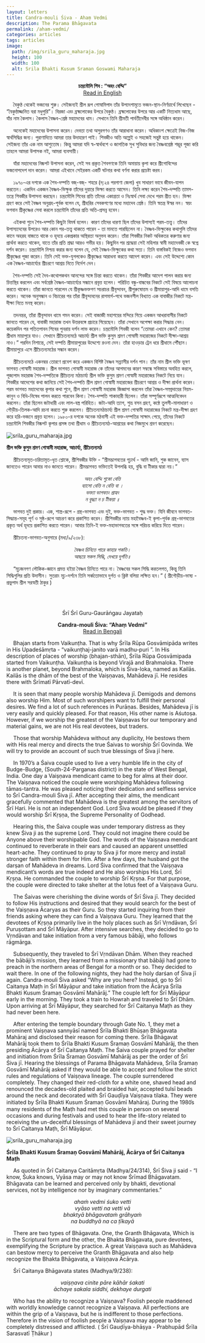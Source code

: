 ```yaml
---
layout: letters
title: Candra-mouli Śiva - Ahaṃ Vedmi
description: The Parama Bhāgavata
permalink: /aham-vedmi/
categories: articles
tags: articles
image:
  path: /img/srila_guru_maharaja.jpg
  height: 100
  width: 100
  alt: Srila Bhakti Kusum Sraman Goswami Maharaja
---
```


<a id="top"></a>

<!-- <p style="text-align:center"> শ্রীশ্রীগুরু-গৌরাঙ্গৌ জয়তঃ </p> -->
<p id="bengali" style="text-align:center"> <b> চন্দ্রমৌলি শিব : “অহং বেদ্মি” </b> <br> <a href="#english">Read in English</a> </p>

&emsp; বৈকুণ্ঠ থেকেই ভজনের শুরু। সেইজন্যই শ্রীল রূপ গোস্বামিপাদ তাঁর উপদেশামৃতে ভজন-স্থান-নির্ণয়ার্থে লিখেছেন - “বৈকুণ্ঠাজ্জনিত বরা মধুপুরি”। বিরজা এবং ব্রহ্মলোকের উপরে বৈকুণ্ঠ। ব্রহ্মলোকের উপরে আর একটি নিত্যধাম আছে, যাঁর নাম কৈলাস। কৈলাস বৈষ্ণব-শ্রেষ্ঠ মহাদেবের ধাম। সেখানে তিনি শ্রীমতী পার্বতীদেবীর সঙ্গে অধিষ্ঠান করেন।

&emsp; অনেকেই মহাদেবের উপাসনা করেন। দেবতা তথা অসুরগণও তাঁর আরাধানা করেন। অধিকাংশ ক্ষেত্রেই নিজ-নিজ স্বার্থসিদ্ধির জন্য। পুরাণাদিতে আমরা তার উদাহারণ পাই। শিবজীও অতি অল্পেই ও সহজেই সন্তুষ্ট হয়ে থাকেন। সেইজন্য তাঁর এক নাম আশুতোষ। কিন্তু আমরা যদি স্ব-স্বার্থবশে ও জাগতিক সুখ সুবিধার জন্য বৈষ্ণবশ্রেষ্ঠ শম্ভূর পূজা করি তাহলে আমরা উপাসক নই, আমরা ব্যবসায়ী।

&emsp; যাঁরা মহাদেবের নিষ্কপট উপাসনা করেন, সেই সব প্রকৃত শৈবগণকে তিনি অমায়ায় কৃপা করে শ্রীগোবিন্দের ভজনোপদেশ দান করেন। আমরা এইখানে সেইরকম একটি ঘটনার কথা বর্ণনা করার প্রচেষ্টা করব।

&emsp; ১৯৭০-এর দশকে এক শৈব-দম্পতি বজ্-বজ্- শহরে (দ্:২৪ পরগাণা জেলা) খুব সাধারণ ভাবে জীবন-যাপন করতেন। একদিন একজন বৈষ্ণব-ভিক্ষুক তাঁদের দুয়ারে ভিক্ষা করতে আসেন। তিনি লক্ষ্য করেন শৈব-দম্পতি তামস-তন্ত্রে শিবজীর উপাসনা করছেন। চন্দ্রমৌলি শিবের প্রতি তাঁদের একাগ্রতা ও নিঃস্বার্থ সেবা দেখে পরম প্রীত হন। ভিক্ষা গ্রহণ করে সেই বৈষ্ণব অনুগ্রহ-পূর্বক বলেন যে, শ্রীহরির সেবকগণের মধ্যে মহাদেব শ্রেষ্ঠ। তিনি স্বতন্ত্র ঈস্বর নন। স্বয়ং ভগবান শ্রীকৃষ্ণের সেবা করলে চন্দ্রমৌলি তাঁদের প্রতি অতি-প্রসন্ন হবেন।

&emsp; এইকথা শুনে শৈব-দম্পতি কিছুটা বিমর্ষ হলেন। কারণ তাঁদের ধারণা ছিল তাঁদের উপাস্যই পরম-তত্ত্ব। তাঁদের উপাস্যদেবের উপরেও আর কোন পর-তত্ত্ব থাকতে পারেন - তা মানতে পারছিলেন না। বৈষ্ণব-ভিক্ষুকের কথাগুলি তাঁদের কানে অহরহ বাজতে থাকে ও হৃদয়ে একপ্রকার অস্থিরতা অনুভব করেন। তাঁরা শিবজীর নিকট অধিকতর করুণার জন্য প্রার্থনা করতে থাকেন, যাতে তাঁর প্রতি শ্রদ্ধা আরও গভীর হয়। কিছুদিন পর শ্রদ্ধেয়া সেই মহিলার স্বামী মহাদেবজী কে স্বপ্নে দর্শন করেন। চন্দ্রমৌলি নিশ্চয় করার জন্য বলেন যে, সেই বৈষ্ণব-ভিক্ষুকের কথা সত্য। তিনি বাস্তবিকই নিজেও ভগবান শ্রীকৃষ্ণের পূজা করেন। তিনি সেই ভক্ত-যুগলকেও শ্রীকৃষ্ণের আরাধনা করতে আদেশ করেন। এবং সেই উদ্দেশ্যে কোন এক বৈষ্ণব-আচার্য্যের শ্রীচরণে আশ্রয় নিতে নির্দেশ দেন।

&emsp; শৈব-দম্পতি সেই দৈব-কথোপকথন আনন্দের সঙ্গে চিন্তা করতে থাকেন। তাঁরা শিবজীর আদেশ পালন করার জন্য চিত্তস্থির করলেন এবং সর্বশ্রেষ্ঠ বৈষ্ণব-আচার্য্যের সন্ধানে প্রবৃত্ত হলেন। পরিচিত বন্ধু-বান্ধবের নিকটে সেই বিষয়ে আলোচনা করতে থাকেন। তাঁরা জানতে পারলেন যে শ্রীকৃষ্ণভক্তগণ সচরাচর শ্রীবৃন্দাবন, শ্রীপুরুষোত্তম ও শ্রীমায়াপুর-আদি ধামে বসতি করেন। অনেক অনুসন্ধান ও বিচারের পর তাঁরা শ্রীবৃন্দাবনের রাগমার্গ-পথে ভজনশীল বিখ্যাত এক বাবাজীর নিকটে মন্ত্র-দীক্ষা নিতে মনস্থ করেন।

&emsp; তদনন্তর, তাঁরা শ্রীবৃন্দাবন ধামে গমন করেন। সেই বাজাজী মহাশয়ের মন্দিরে গিয়ে একজন আখরাবাসীর নিকটে জানতে পারেন যে, বাবাজী মহারাজ তখন উত্তরবঙ্গে প্রচারে গিয়েছেন। তাঁরা সেখানে অপেক্ষা করার সিদ্ধান্ত নেন। কয়েকদিন পর পতিতপাবন শিবের পুনরায় দর্শন লাভ করেন। চন্দ্রমৌলি শিবজী বলেন “তোমরা এখানে কেন? তোমরা শ্রীধাম মায়াপুরে যাও। সেখানে শ্রীচৈতন্যমঠে আচার্য্য শ্রীল ভক্তি কুসুম শ্রমণ গোস্বামী মহারাজের নিকটে দীক্ষা-আশ্রয় নাও।” পরদিন নিশান্তে, সেই দম্পতি শ্রীমায়াপুরের উদ্দেশ্যে রওনা দেন। তাঁরা হাওড়ার ট্রেন ধরে শ্রীধামে পৌঁছান। শ্রীমায়াপুরে এসে শ্রীচৈতন্যমঠের সন্ধান করেন।

&emsp; শ্রীচৈতন্যমঠে একনম্বর তোরণে প্রবেশ করে একজন বিশিষ্ট বৈষ্ণব সন্ন্যাসীর দর্শন পান। তাঁর নাম শ্রীল ভক্তি ভূষণ ভাগবত গোস্বামী মহারাজ। শ্রীল ভাগবত গোস্বামী মহারাজ কে তাঁদের আগমনের কারণ সম্বন্ধে সবিস্তারে অবহিত করলে, পূজ্যপাদ মহারাজ শৈব-দম্পতিকে শ্রীচৈতন্য মঠাচার্য্য শ্রীল ভক্তি কুসুম শ্রমণ গোস্বামী মহারাজের নিকটে নিয়ে যান। শিবজীর আদেশের কথা জানিয়ে সেই শৈব-দম্পতি শ্রীল শ্রমণ গোস্বামী মহারাজের শ্রীচরণে আশ্রয় ও দীক্ষা প্রার্থনা করেন। পরম ভাগবত মহাদেবের কৃপার কথা শুনে, শ্রীল শ্রমণ গোস্বামী মহারাজ জিজ্ঞাসা করলেন তাঁরা বৈষ্ণব-সম্প্রদায়ের নিয়ম-কানুন ও বিধি-নিষেধ পালন করতে পারবেন কিনা। শৈব-দম্পতি শাকাহারী ছিলেন। তাঁরা সম্পূর্ণরূপে আত্মনিবেদন করলেন। তাঁরা ছিলেন জটাধারী এবং লাল-বস্ত্র পরিহিত। জটা-আদি ত্যাগ, শুভ্র বসন গ্রহণ, কন্ঠে তুলসী-মালাধারণ ও গৌড়ীয়-তিলক-আদি রচনা করতে শুরু করলেন। শ্রীচৈতন্যমঠাচার্য্য শ্রীল শ্রমণ গোস্বামী মহারাজের নিকটে মন্ত্র-দীক্ষা গ্রহণ করে হরি-ভজনে প্রবৃত্ত হলেন। ১৯৮০-র দশকে অনেক মঠবাসী এই ভক্ত-দম্পতির সাক্ষাৎ পেয়ে, তাঁদের নিকটে চন্দ্রমৌলি শিবজীর নিষ্কপট কৃপার প্রসঙ্গ তথা শ্রীধাম ও শ্রীচৈতন্যমঠ-আশ্রয়ের কথা নিজমুখে শ্রবণ করেছেন।

![srila_guru_maharaja.jpg](/img/srila_guru_maharaja.jpg "শ্রীচৈতন্যমঠাচার্য্য শ্রীল ভক্তি কুসুম শ্রমণ গোস্বামী মহারাজ")

**শ্রীল ভক্তি কুসুম শ্রমণ গোস্বামী মহারাজ, আচার্য্য, শ্রীচৈতন্যমঠ**

&emsp; শ্রীচৈতন্যমৃত-চরিতামৃত-ধৃত শ্লোকে, শ্রীশিবজীর উক্তি - “শ্রীমদ্ভাগবতের গূঢ়ার্থ - আমি জানি, শুক জানেন, ব্যাস জানতেও পারেন আবার নাও জানতে পারেন। শ্রীমদ্ভাগবত ভক্তিতেই উপলব্ধি হয়, বুদ্ধি বা টীকার দ্বারা নয়।”

<p style="text-align:center"> <i> 
অহং বেদ্মি শুকো বেত্তি <br>
ব্যাসো বেত্তি ন বেত্তি বা ।  <br>
ভক্ত্যা ভাগবতং গ্রাহ্যং  <br>
ন বুদ্ধ্যা ন চ টীকয়া ॥ <br>
</i> </p>
 
&emsp; ভাগবত দুই প্রকার। এক, শাস্ত্র-রূপে - গ্রন্থ-ভাগবত এবং দুই, ভক্ত-ভাগবত - শুদ্ধ ভক্ত। যিনি জীবনে ভাগবত-সিদ্ধান্ত-সমূহ পূর্ণ ও সুষ্ঠ-রূপে আচরণ করে প্রকাশিত করেন। শ্রীশিবজীর ন্যায় মহাবৈষ্ণব-ই কৃপা-পূর্বক গ্রন্থ-ভাগবতের প্রকৃত অর্থ হৃদয়ে প্রকাশিত করতে পারেন। আবার তিনি-ই ভক্ত-মহাভাগবতের সঙ্গে পরিচয় করিয়ে দিতে পারেন।

&emsp; শ্রীচৈতন্য-ভাগবত-অনুসারে (মধ্য/৯/২৩৮):

<p id="english" style="text-align:center">  <i>
বৈষ্ণব চিনিতে পারে কাহার শকতি। <br>
আছয়ে সকল সিদ্ধি, দেখয়ে দুর্গতি॥ <br>
</i> </p>
 
&emsp; “মূঢ়জনগণ লৌকিক-জ্ঞানে প্রমত্ত হইয়া বৈষ্ণব চিনিতে পারে না। বৈষ্ণবের সকল সিদ্ধি করতলগত, কিন্তু তিনি সিদ্ধিগুলির প্রতি উদাসীন। সুতরাং মূঢ়-দর্শনে তিনি সর্ব্বতোভাবে দুর্গত ও ক্লিষ্ট বলিয়া লক্ষিত হন।”  ( শ্রীগৌড়ীয়-ভাষ্য - প্রভুপাদ শ্রীল সরস্বতী ঠাকুর )

<br><br>

<p style="text-align:center"> Śrī Śrī Guru-Gaurāṅgau Jayataḥ </p>

<p style="text-align:center"> <b> Candra-mouli Śiva: “Ahaṃ Vedmi” </b> <br> <a href="{{page.url}}">Read in Bengali</a> </p>

&emsp; Bhajan starts from Vaikunṭha. That is why Śrīla Rūpa Gosvāmipāda writes in His Upadeśāmṛta - “vaikunṭhaj-janito varā madhu-puri ”. In His description of places of worship (bhajan-sthān), Śrīla Rūpa Gosvāmipada started from Vaikunṭha. Vaikunṭha is beyond Virajā and Brahmaloka. There is another planet, beyond Brahmaloka, which is Śiva-loka, named as Kailās. Kailās is the dhām of the best of the Vaiṣṇavas, Mahādeva jī. He resides there with Śrīmatī Pārvatī-devī.

&emsp; It is seen that many people worship Mahādeva jī. Demigods and demons also worship Him. Most of such worshipers want to fulfill their personal desires. We find a lot of such references in Purāṇas. Besides, Mahādeva jī is very easily and quickly pleased. For that reason, His other name is Aśutoṣa. However, if we worship the greatest of the Vaiṣṇavas for our temporary and material gains, we are not His real devotees, but traders.

&emsp; Those that worship Mahādeva without any duplicity, He bestows them with His real mercy and directs the true Śaivas to worship Śrī Govinda. We will try to provide an account of such true blessings of Śiva jī here.

&emsp; In 1970’s a Śaiva couple used to live a very humble life in the city of Budge-Budge, (South-24-Parganas district) in the state of West Bengal, India. One day a Vaiṣṇava mendicant came to beg for alms at their door. The Vaiṣṇava noticed the couple were worshiping Mahādeva following tāmas-tantra. He was pleased noticing their dedication and selfless service to Śrī Candra-mouli Śiva jī. After accepting their alms, the mendicant gracefully commented that Mahādeva is the greatest among the servitors of Śrī Hari. He is not an independent God. Lord Śiva would be pleased if they would worship Śrī Kṛṣṇa, the Supreme Personality of Godhead.

&emsp; Hearing this, the Śaiva couple was under temporary distress as they knew Śiva ji as the supreme Lord. They could not imagine there could be Anyone above their worshipable God. The words of the Vaiṣṇava mendicant continued to reverberate in their ears and caused an apparent unsettled heart-ache. They continued to pray to Śiva ji for more mercy and install stronger faith within them for Him. After a few days, the husband got the darṣan of Mahādeva in dreams. Lord Śiva confirmed that the Vaiṣṇava mendicant’s words are true indeed and He also worships His Lord, Śrī Kṛṣṇa. He commanded the couple to worship Śrī Kṛṣṇa. For that purpose, the couple were directed to take shelter at the lotus feet of a Vaiṣṇava Guru.

&emsp; The Śaivas were cherishing the divine words of Śrī Śiva jī. They decided to follow His instructions and desired that they would search for the best of the Vaiṣṇava Ācaryas as their Guru. So they started inquiring from their friends asking where they can find a Vaiṣṇava Guru. They learned that the devotees of Kṛṣṇa primarily live in the holy places such as Śrī Vṛndāvan, Śrī Puruṣottam and Śrī Māyāpur. After intensive searches, they decided to go to Vṛndāvan and take initiation from a very famous bābāji, who follows rāgmārga.

&emsp; Subsequently, they traveled to Śrī Vṛndāvan Dhām. When they reached the bābāji’s mission, they learned from a missionary that bābāji had gone to preach in the northern areas of Bengal for a month or so. They decided to wait there. In one of the following nights, they had the holy darśan of Śiva jī again. Candra-mouli Śiva asked “Why are you here? Instead, go to Śrī Caitanya Maṭh in Śrī Māyāpur and take initiation from the Ācārya Śrīla Bhakti Kusum Śramaṇ Gosvāmī Mahārāj.” The couple left for Śrī Māyāpur early in the morning. They took a train to Howrah and traveled to Śrī Dhām. Upon arriving at Śrī Māyāpur, they searched for Śrī Caitanya Maṭh as they had never been here.

&emsp; After entering the temple boundary through Gate No. 1, they met a prominent Vaiṣṇava sannyāsī named Śrīla Bhakti Bhūṣaṇ Bhāgavata Mahāraj and disclosed their reason for coming there. Śrīla Bhāgavat Mahārāj took them to Śrīla Bhakti Kusum Śramaṇ Gosvāmī Mahārāj, the then presiding Ācārya of Śrī Caitanya Maṭh. The Śaiva couple prayed for shelter and initiation from Śrīla Śramaṇ Gosvāmī Mahārāj as per the order of Śrī Śiva jī. Hearing the blessings of Parama Bhāgavata Mahādeva, Śrīla Śramaṇ Gosvāmī Mahārāj asked if they would be able to accept and follow the strict rules and regulations of Vaiṣṇava lineage. The couple surrendered completely. They changed their red-cloth for a white one, shaved head and renounced the decades-old plaited and braided hair, accepted tulsī beads around the neck and decorated with Śrī Gauḍīya Vaiṣṇava tilaka. They were initiated by Śrīla Bhakti Kusum Śramaṇ Gosvāmī Mahāraj. During the 1980̍s many residents of the Maṭh had met this couple in person on several occasions and during festivals and used to hear the life-story related to receiving the un-deceitful blessings of Mahādeva jī and their sweet journey to Śrī Caitanya Maṭh, Śrī Māyāpur.

![srila_guru_maharaja.jpg](/img/srila_guru_maharaja.jpg "Srila Bhakti Kusum Sraman Goswami Maharaja")

**Śrīla Bhakti Kusum Śramaṇ Gosvāmī Mahārāj, Ācārya of Śrī Caitanya Maṭh**

&emsp; As quoted in Śrī Caitanya Caritāmṛta (Madhya/24/314), Śrī Śiva ji said - “I know, Śuka knows, Vyāsa may or may not know Śrīmad Bhāgavatam. Bhāgavata can be learned and perceived only by bhakti, devotional services, not by intelligence nor by imaginary commentaries.”

<p style="text-align:center">  <i>
ahaṁ vedmi śuko vetti <br>
vyāso vetti na vetti vā  <br>
bhaktyā bhāgavataṁ grāhyaṁ  <br>
na buddhyā na ca ṭīkayā <br>
</i> </p>
 
&emsp; There are two types of Bhāgavata. One, the Granth Bhāgavata, Which is in the Scriptural form and the other, the Bhakta Bhāgavata, pure devotees, exemplifying the Scripture by practice. A great Vaiṣṇava such as Mahādeva can bestow mercy to perceive the Granth Bhāgavata and also help recognize the Bhakta Bhāgavata, a Vaiṣṇava Ācārya.

&emsp; Śrī Caitanya Bhāgavata states (Madhya/9/238):

<p style="text-align:center">  <i>
vaiṣṇava cinite pāre kāhār śakati <br>
āchaye sakala siddhi, dekhaye durgati <br>
</i> </p>
 
&emsp; Who has the ability to recognize a Vaiṣṇava? Foolish people maddened with worldly knowledge cannot recognize a Vaiṣṇava. All perfections are within the grip of a Vaiṣṇava, but he is indifferent to those perfections. Therefore in the vision of foolish people a Vaiṣṇava may appear to be completely distressed and afflicted. ( Śrī Gauḍīya-bhāṣya - Prabhupād Śrīla Sarasvatī Ṭhākur )
